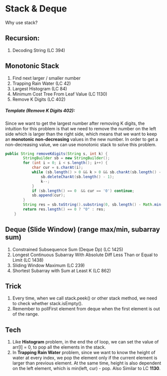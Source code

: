 # Stack & Deque

Why use stack? 



## Recursion:

1. Decoding String (LC 394)



## Monotonic Stack

1. Find next larger / smaller number
2. Trapping Rain Water (LC 42)
3. Largest Histogram (LC 84)
4. Minimum Cost Tree From Leaf Value (LC 1130)
5. Remove K Digits (LC 402)



##### Template (Remove K Digits 402): 

Since we want to get the largest number after removing K digits, the intuition for this problem is that we need to remove the number on the left side which is larger than the right side, which means that we want to keep an **monotonic non-decreasing** values in the new number.  In order to get a non-decreasing value, we can use monotonic stack to solve this problem.

```java
public String removeKdigits(String s, int k) {
        StringBuilder sb = new StringBuilder();
        for (int i = 0; i < s.length(); i++) {
            char cur = s.charAt(i);
            while (sb.length() > 0 && k > 0 && sb.charAt(sb.length() - 1) > cur) {
                sb.deleteCharAt(sb.length() - 1);
                k--;
            }
            if (sb.length() == 0  && cur == '0') continue;
            sb.append(cur);
        }
        String res = sb.toString().substring(0, sb.length() - Math.min(sb.length(), k));
        return res.length() == 0 ? "0" : res;
    }
```





## Deque (Slide Window) (range max/min, subarray sum)

1. Constrained Subsequence Sum (Deque Dp) (LC 1425)
2. Longest Continuous Subarray With Absolute Diff Less Than or Equal to Limit (LC 1438)
3. Sliding Window Maximum (LC 239)
4. Shortest Subarray with Sum at Least K (LC 862)



## Trick

1. Every time, when we call stack.peek() or other stack method, we need to check whether stack.isEmpty().
2. Remember to pollFirst element from deque when the first element is out of the range.



## Tech

1. Like **Histogram** problem, in the end the of loop, we can set the value of arr[l] = 0, to pop all the elements in the stack.
2. In **Trapping Rain Water** problem, since we want to know the height of water at every index, we pop the element only if the current element is larger than previous element. At the same time, height is also dependent on the left element, which is min(left, cur) - pop. Also Similar to LC **1130**.


